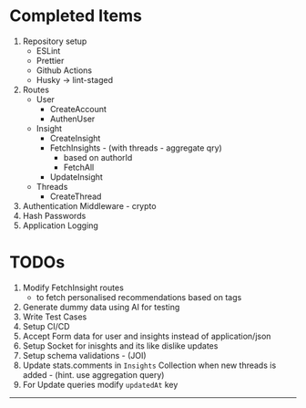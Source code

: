 # Completed Items

1. Repository setup
   - ESLint
   - Prettier
   - Github Actions
   - Husky -> lint-staged
2. Routes
   - User
     - CreateAccount
     - AuthenUser
   - Insight
     - CreateInsight
     - FetchInsights - (with threads - aggregate qry)
       - based on authorId
       - FetchAll
     - UpdateInsight
   - Threads
     - CreateThread
3. Authentication Middleware - crypto
4. Hash Passwords
5. Application Logging

# TODOs

1. Modify FetchInsight routes
   - to fetch personalised recommendations based on tags
2. Generate dummy data using AI for testing
3. Write Test Cases
4. Setup CI/CD
5. Accept Form data for user and insights instead of application/json
6. Setup Socket for inisghts and its like dislike updates
7. Setup schema validations - (JOI)
8. Update stats.comments in `Insights` Collection when new threads is added - (hint. use aggregation query)
9. For Update queries modify `updatedAt` key

---
